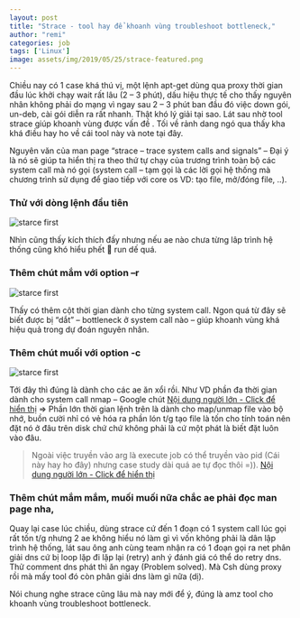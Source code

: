 ```yaml
---
layout: post
title: "Strace - tool hay để khoanh vùng troubleshoot bottleneck,"
author: "remi"
categories: job
tags: ['Linux']
image: assets/img/2019/05/25/strace-featured.png
---
```


Chiều nay có 1 case khá thú vị, một lệnh apt-get dùng qua proxy thời gian đầu lúc khởi chạy wait rất lâu (2 – 3 phút), dấu hiệu thực tế cho thấy nguyên nhân không phải do mạng vì ngay sau 2 – 3 phút ban đầu đó việc down gói, un-deb, cài gói diễn ra rất nhanh. Thật khó lý giải tại sao. Lát sau nhờ tool strace giúp khoanh vùng được vấn đề . Tối về rảnh dang ngó qua thấy kha khá điều hay ho về cái tool này và note tại đây.

Nguyên văn của man page “strace – trace system calls and signals” – Đại ý là nó sẽ giúp ta hiển thị ra theo thứ tự chạy của trương trình toàn bộ các system call mà nó gọi (system call – tạm gọi là các lời gọi hệ thống mà chương trình sử dụng để giao tiếp với core os VD: tạo file, mở/đóng file, ..). 

###  Thử với dòng lệnh đầu tiên

![starce first]( {{site.url}}/assets/img/2019/05/25/strace1.png)

Nhìn cũng thấy kích thích đấy nhưng nếu ae nào chưa từng lâp trình hệ thống cũng khó hiểu phết 🙂 run dế quá.

### Thêm chút mắm với option –r

![starce first]( {{site.url}}/assets/img/2019/05/25/strace1.png)

Thấy có thêm cột thời gian dành cho từng system call. Ngon quá từ đây sẽ biết được bị “dắt” – bottleneck ở system call nào – giúp khoanh vùng khá hiệu quả trong dự đoán nguyên nhân.

### Thêm chút muối với option -c 

![starce first]( {{site.url}}/assets/img/2019/05/25/strace3.png)

Tới đây thì đúng là dành cho các ae ăn xổi rồi. Như VD phần đa thời gian dành cho system call nmap – Google chút [Nội dung người lớn - Click để hiển thị](http://man7.org/linux/man-pages//man2/munmap.2.html) => Phần lớn thời gian lệnh trên là dành cho map/unmap file vào bộ nhớ, buồn cười nhỉ có vẻ hóa ra phần lón t/g tạo file là tốn cho tính toán nên đặt nó ở đâu trên disk chứ chứ không phải là cứ một phát là biết đặt luôn vào đâu.

>Ngoài việc truyền vảo arg là execute job có thể truyền vào pid (Cái này hay ho đây) nhưng case study dài quá ae tự đọc thôi =)). [
Nội dung người lớn - Click để hiển thị](https://blog.tanelpoder.com/2013/02/21/peeking-into-linux-kernel-land-using-proc-filesystem-for-quickndirty-troubleshooting/)

### Thêm chút mắm mắm, muối muối nữa chắc ae phải đọc man page nha,


Quay lại case lúc chiều, dùng strace cứ đến 1 đoạn có 1 system call lúc gọi rất tốn t/g nhưng 2 ae không hiểu nó làm gì vì vốn không phải là dân lập trình hệ thống, lát sau ông anh cùng team nhận ra có 1 đoạn gọi ra net phân giải dns cứ bị loop lặp đi lặp lại (retry) anh ý đánh giá có thể do retry dns. Thử comment dns phát thì ăn ngay (Problem solved). Mà Csh dùng proxy rồi mà mấy tool đó còn phân giải dns làm gì nữa (dị).

Nói chung nghe strace cũng lâu mà nay mới để ý, đúng là amz tool cho khoanh vùng troubleshoot bottleneck.
